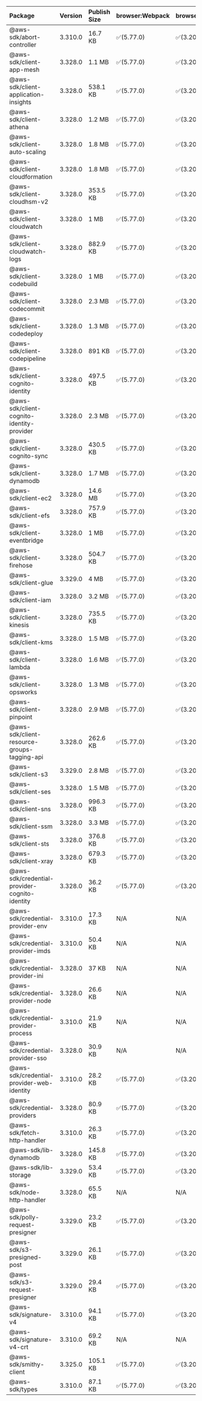 | Package | Version | Publish Size | browser:Webpack | browser:Rollup | browser:EsBuild |
| :------ | :------ | :----------- | :------ | :----- | :------- |
|@aws-sdk/abort-controller|3.310.0|16.7 KB|✅(5.77.0)|✅(3.20.2)|✅(0.17.15)|
|@aws-sdk/client-app-mesh|3.328.0|1.1 MB|✅(5.77.0)|✅(3.20.2)|✅(0.17.15)|
|@aws-sdk/client-application-insights|3.328.0|538.1 KB|✅(5.77.0)|✅(3.20.2)|✅(0.17.15)|
|@aws-sdk/client-athena|3.328.0|1.2 MB|✅(5.77.0)|✅(3.20.2)|✅(0.17.15)|
|@aws-sdk/client-auto-scaling|3.328.0|1.8 MB|✅(5.77.0)|✅(3.20.2)|✅(0.17.15)|
|@aws-sdk/client-cloudformation|3.328.0|1.8 MB|✅(5.77.0)|✅(3.20.2)|✅(0.17.15)|
|@aws-sdk/client-cloudhsm-v2|3.328.0|353.5 KB|✅(5.77.0)|✅(3.20.2)|✅(0.17.15)|
|@aws-sdk/client-cloudwatch|3.328.0|1 MB|✅(5.77.0)|✅(3.20.2)|✅(0.17.15)|
|@aws-sdk/client-cloudwatch-logs|3.328.0|882.9 KB|✅(5.77.0)|✅(3.20.2)|✅(0.17.15)|
|@aws-sdk/client-codebuild|3.328.0|1 MB|✅(5.77.0)|✅(3.20.2)|✅(0.17.15)|
|@aws-sdk/client-codecommit|3.328.0|2.3 MB|✅(5.77.0)|✅(3.20.2)|✅(0.17.15)|
|@aws-sdk/client-codedeploy|3.328.0|1.3 MB|✅(5.77.0)|✅(3.20.2)|✅(0.17.15)|
|@aws-sdk/client-codepipeline|3.328.0|891 KB|✅(5.77.0)|✅(3.20.2)|✅(0.17.15)|
|@aws-sdk/client-cognito-identity|3.328.0|497.5 KB|✅(5.77.0)|✅(3.20.2)|✅(0.17.15)|
|@aws-sdk/client-cognito-identity-provider|3.328.0|2.3 MB|✅(5.77.0)|✅(3.20.2)|✅(0.17.15)|
|@aws-sdk/client-cognito-sync|3.328.0|430.5 KB|✅(5.77.0)|✅(3.20.2)|✅(0.17.15)|
|@aws-sdk/client-dynamodb|3.328.0|1.7 MB|✅(5.77.0)|✅(3.20.2)|✅(0.17.15)|
|@aws-sdk/client-ec2|3.328.0|14.6 MB|✅(5.77.0)|✅(3.20.2)|✅(0.17.15)|
|@aws-sdk/client-efs|3.328.0|757.9 KB|✅(5.77.0)|✅(3.20.2)|✅(0.17.15)|
|@aws-sdk/client-eventbridge|3.328.0|1 MB|✅(5.77.0)|✅(3.20.2)|✅(0.17.15)|
|@aws-sdk/client-firehose|3.328.0|504.7 KB|✅(5.77.0)|✅(3.20.2)|✅(0.17.15)|
|@aws-sdk/client-glue|3.329.0|4 MB|✅(5.77.0)|✅(3.20.2)|✅(0.17.15)|
|@aws-sdk/client-iam|3.328.0|3.2 MB|✅(5.77.0)|✅(3.20.2)|✅(0.17.15)|
|@aws-sdk/client-kinesis|3.328.0|735.5 KB|✅(5.77.0)|✅(3.20.2)|✅(0.17.15)|
|@aws-sdk/client-kms|3.328.0|1.5 MB|✅(5.77.0)|✅(3.20.2)|✅(0.17.15)|
|@aws-sdk/client-lambda|3.328.0|1.6 MB|✅(5.77.0)|✅(3.20.2)|✅(0.17.15)|
|@aws-sdk/client-opsworks|3.328.0|1.3 MB|✅(5.77.0)|✅(3.20.2)|✅(0.17.15)|
|@aws-sdk/client-pinpoint|3.328.0|2.9 MB|✅(5.77.0)|✅(3.20.2)|✅(0.17.15)|
|@aws-sdk/client-resource-groups-tagging-api|3.328.0|262.6 KB|✅(5.77.0)|✅(3.20.2)|✅(0.17.15)|
|@aws-sdk/client-s3|3.329.0|2.8 MB|✅(5.77.0)|✅(3.20.2)|✅(0.17.15)|
|@aws-sdk/client-ses|3.328.0|1.5 MB|✅(5.77.0)|✅(3.20.2)|✅(0.17.15)|
|@aws-sdk/client-sns|3.328.0|996.3 KB|✅(5.77.0)|✅(3.20.2)|✅(0.17.15)|
|@aws-sdk/client-ssm|3.328.0|3.3 MB|✅(5.77.0)|✅(3.20.2)|✅(0.17.15)|
|@aws-sdk/client-sts|3.328.0|376.8 KB|✅(5.77.0)|✅(3.20.2)|✅(0.17.15)|
|@aws-sdk/client-xray|3.328.0|679.3 KB|✅(5.77.0)|✅(3.20.2)|✅(0.17.15)|
|@aws-sdk/credential-provider-cognito-identity|3.328.0|36.2 KB|✅(5.77.0)|✅(3.20.2)|✅(0.17.15)|
|@aws-sdk/credential-provider-env|3.310.0|17.3 KB|N/A|N/A|N/A|
|@aws-sdk/credential-provider-imds|3.310.0|50.4 KB|N/A|N/A|N/A|
|@aws-sdk/credential-provider-ini|3.328.0|37 KB|N/A|N/A|N/A|
|@aws-sdk/credential-provider-node|3.328.0|26.6 KB|N/A|N/A|N/A|
|@aws-sdk/credential-provider-process|3.310.0|21.9 KB|N/A|N/A|N/A|
|@aws-sdk/credential-provider-sso|3.328.0|30.9 KB|N/A|N/A|N/A|
|@aws-sdk/credential-provider-web-identity|3.310.0|28.2 KB|✅(5.77.0)|✅(3.20.2)|✅(0.17.15)|
|@aws-sdk/credential-providers|3.328.0|80.9 KB|✅(5.77.0)|✅(3.20.2)|✅(0.17.15)|
|@aws-sdk/fetch-http-handler|3.310.0|26.3 KB|✅(5.77.0)|✅(3.20.2)|✅(0.17.15)|
|@aws-sdk/lib-dynamodb|3.328.0|145.8 KB|✅(5.77.0)|✅(3.20.2)|✅(0.17.15)|
|@aws-sdk/lib-storage|3.329.0|53.4 KB|✅(5.77.0)|✅(3.20.2)|✅(0.17.15)|
|@aws-sdk/node-http-handler|3.328.0|65.5 KB|N/A|N/A|N/A|
|@aws-sdk/polly-request-presigner|3.329.0|23.2 KB|✅(5.77.0)|✅(3.20.2)|✅(0.17.15)|
|@aws-sdk/s3-presigned-post|3.329.0|26.1 KB|✅(5.77.0)|✅(3.20.2)|✅(0.17.15)|
|@aws-sdk/s3-request-presigner|3.329.0|29.4 KB|✅(5.77.0)|✅(3.20.2)|✅(0.17.15)|
|@aws-sdk/signature-v4|3.310.0|94.1 KB|✅(5.77.0)|✅(3.20.2)|✅(0.17.15)|
|@aws-sdk/signature-v4-crt|3.310.0|69.2 KB|N/A|N/A|N/A|
|@aws-sdk/smithy-client|3.325.0|105.1 KB|✅(5.77.0)|✅(3.20.2)|✅(0.17.15)|
|@aws-sdk/types|3.310.0|87.1 KB|✅(5.77.0)|✅(3.20.2)|✅(0.17.15)|
